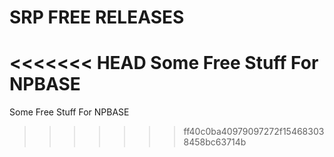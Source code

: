 # SRP FREE RELEASES
<<<<<<< HEAD
 Some Free Stuff For NPBASE
=======
Some Free Stuff For NPBASE
>>>>>>> ff40c0ba40979097272f154683038458bc63714b
